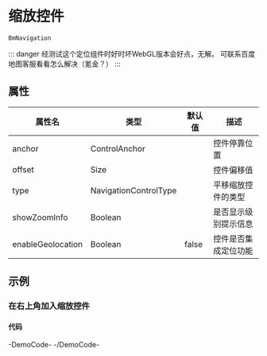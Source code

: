 # 缩放控件

`BmNavigation`

::: danger 经测试这个定位组件时好时坏WebGL版本会好点，无解。
可联系百度地图客服看看怎么解决（氪金？）
:::

## 属性

|属性名|类型|默认值|描述|
|------|-----|-----|----|
|anchor|ControlAnchor||控件停靠位置|
|offset|Size||控件偏移值|
|type|NavigationControlType||平移缩放控件的类型|
|showZoomInfo|Boolean||是否显示级别提示信息|
|enableGeolocation|Boolean|false|控件是否集成定位功能|

## 示例

### 在右上角加入缩放控件

#### 代码

-DemoCode-
<template>
  <div>
    <baidu-map class="map" center="北京">
      <bm-navigation anchor="BMAP_ANCHOR_TOP_RIGHT"></bm-navigation>
    </baidu-map>
  </div>
</template>
-/DemoCode-
